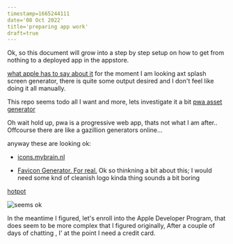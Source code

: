 ```yaml
---
timestamp=1665244111
date='08 Oct 2022'
title='preparing app work'
draft=true
---
```


Ok, so this document will grow into a step by step setup on how to get from nothing to a deployed app in the appstore.

[what apple has to say about it](https://www.tutlane.com/tutorial/ios/ios-launch-screen-splash-screen)
for the moment I am looking axt splash screen generator, there is quite some output desired and I don't feel like doing it all manually.

This repo seems todo all I want and more, lets investigate it a bit
[pwa asset generator](https://github.com/elegantapp/pwa-asset-generator)

Oh wait hold up, pwa is a progressive web app, thats not what I am after..
Offcourse there are like a gazillion generators online...

anyway these are looking ok:  

- [icons.mybrain.nl](https://icons.mybrain.nl/)

- [Favicon Generator. For real.](https://realfavicongenerator.net/)
Ok so thinkning a bit about this; I would need some knd of cleanish logo kinda thing
sounds a bit boring

[hotpot](https://hotpot.ai)

![seems ok](/assets/images/hotpot.png)

In the meantime I figured, let's enroll into the Apple Developer Program, that does seem to be more complex that I figured originally,
After a couple of days of chatting , I' at the point I need a credit card.
